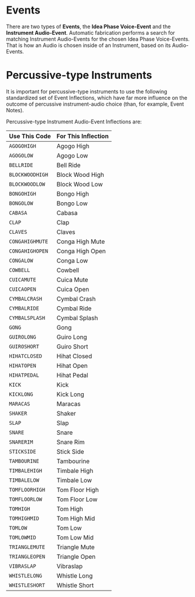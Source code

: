 # Events

There are two types of **Events**, the **Idea Phase Voice-Event** and the **Instrument Audio-Event**. Automatic fabrication performs a search for matching Instrument Audio-Events for the chosen Idea Phase Voice-Events. That is how an Audio is chosen inside of an Instrument, based on its Audio-Events.

# Percussive-type Instruments

It is important for percussive-type instruments to use the following standardized set of Event Inflections, which have far more influence on the outcome of percussive instrument-audio choice (than, for example, Event Notes).

Percussive-type Instrument Audio-Event Inflections are:

| Use This Code   | For This Inflection   |
|-----------------|-----------------------|
| `AGOGOHIGH`     | Agogo High            |       
| `AGOGOLOW`      | Agogo Low             |         
| `BELLRIDE`      | Bell Ride             |         
| `BLOCKWOODHIGH` | Block Wood High       |       
| `BLOCKWOODLOW`  | Block Wood Low        |         
| `BONGOHIGH`     | Bongo High            |       
| `BONGOLOW`      | Bongo Low             |         
| `CABASA`        | Cabasa                |        
| `CLAP`          | Clap                  |        
| `CLAVES`        | Claves                |        
| `CONGAHIGHMUTE` | Conga High Mute       |        
| `CONGAHIGHOPEN` | Conga High Open       |        
| `CONGALOW`      | Conga Low             |         
| `COWBELL`       | Cowbell               |       
| `CUICAMUTE`     | Cuica Mute            |        
| `CUICAOPEN`     | Cuica Open            |        
| `CYMBALCRASH`   | Cymbal Crash          |        
| `CYMBALRIDE`    | Cymbal Ride           |        
| `CYMBALSPLASH`  | Cymbal Splash         |        
| `GONG`          | Gong                  |        
| `GUIROLONG`     | Guiro Long            |        
| `GUIROSHORT`    | Guiro Short           |         
| `HIHATCLOSED`   | Hihat Closed          |       
| `HIHATOPEN`     | Hihat Open            |       
| `HIHATPEDAL`    | Hihat Pedal           |        
| `KICK`          | Kick                  |        
| `KICKLONG`      | Kick Long             |         
| `MARACAS`       | Maracas               |       
| `SHAKER`        | Shaker                |        
| `SLAP`          | Slap                  |        
| `SNARE`         | Snare                 |       
| `SNARERIM`      | Snare Rim             |        
| `STICKSIDE`     | Stick Side            |        
| `TAMBOURINE`    | Tambourine            |        
| `TIMBALEHIGH`   | Timbale High          |       
| `TIMBALELOW`    | Timbale Low           |         
| `TOMFLOORHIGH`  | Tom Floor High        |        
| `TOMFLOORLOW`   | Tom Floor Low         |        
| `TOMHIGH`       | Tom High              |       
| `TOMHIGHMID`    | Tom High Mid          |        
| `TOMLOW`        | Tom Low               |         
| `TOMLOWMID`     | Tom Low Mid           |        
| `TRIANGLEMUTE`  | Triangle Mute         |         
| `TRIANGLEOPEN`  | Triangle Open         |         
| `VIBRASLAP`     | Vibraslap             |       
| `WHISTLELONG`   | Whistle Long          |        
| `WHISTLESHORT`  | Whistle Short         |         
